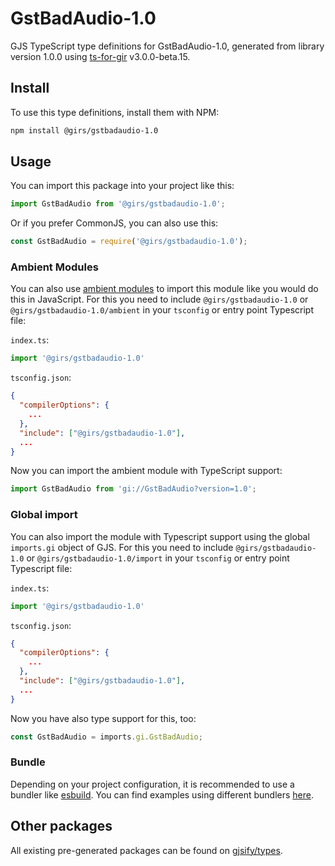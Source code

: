 
# GstBadAudio-1.0

GJS TypeScript type definitions for GstBadAudio-1.0, generated from library version 1.0.0 using [ts-for-gir](https://github.com/gjsify/ts-for-gir) v3.0.0-beta.15.

## Install

To use this type definitions, install them with NPM:
```bash
npm install @girs/gstbadaudio-1.0
```

## Usage

You can import this package into your project like this:
```ts
import GstBadAudio from '@girs/gstbadaudio-1.0';
```

Or if you prefer CommonJS, you can also use this:
```ts
const GstBadAudio = require('@girs/gstbadaudio-1.0');
```

### Ambient Modules

You can also use [ambient modules](https://github.com/gjsify/ts-for-gir/tree/main/packages/cli#ambient-modules) to import this module like you would do this in JavaScript.
For this you need to include `@girs/gstbadaudio-1.0` or `@girs/gstbadaudio-1.0/ambient` in your `tsconfig` or entry point Typescript file:

`index.ts`:
```ts
import '@girs/gstbadaudio-1.0'
```

`tsconfig.json`:
```json
{
  "compilerOptions": {
    ...
  },
  "include": ["@girs/gstbadaudio-1.0"],
  ...
}
```

Now you can import the ambient module with TypeScript support: 

```ts
import GstBadAudio from 'gi://GstBadAudio?version=1.0';
```


### Global import

You can also import the module with Typescript support using the global `imports.gi` object of GJS.
For this you need to include `@girs/gstbadaudio-1.0` or `@girs/gstbadaudio-1.0/import` in your `tsconfig` or entry point Typescript file:

`index.ts`:
```ts
import '@girs/gstbadaudio-1.0'
```

`tsconfig.json`:
```json
{
  "compilerOptions": {
    ...
  },
  "include": ["@girs/gstbadaudio-1.0"],
  ...
}
```

Now you have also type support for this, too:

```ts
const GstBadAudio = imports.gi.GstBadAudio;
```

### Bundle

Depending on your project configuration, it is recommended to use a bundler like [esbuild](https://esbuild.github.io/). You can find examples using different bundlers [here](https://github.com/gjsify/ts-for-gir/tree/main/examples).

## Other packages

All existing pre-generated packages can be found on [gjsify/types](https://github.com/gjsify/types).

